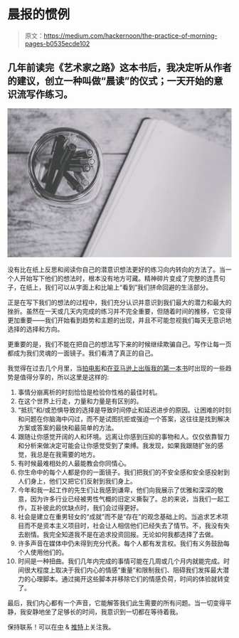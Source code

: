 # 晨报的惯例

> 原文：<https://medium.com/hackernoon/the-practice-of-morning-pages-b0535ecde102>

## 几年前读完《艺术家之路》这本书后，我决定听从作者的建议，创立一种叫做“晨读”的仪式；一天开始的意识流写作练习。

![](img/5c432723beed0a4f7993fb6a37bdbf50.png)

没有比在纸上反思和阅读你自己的潜意识想法更好的练习向内转向的方法了。当一个人开始写下他们的想法时，根本没有地方可藏。精神碎片变成了完整的连贯句子，在纸上，我们可以从字面上和比喻上“看到”我们拼命回避的生活部分。

正是在写下我们的想法的过程中，我们充分认识并意识到我们最大的潜力和最大的挫折。虽然在一天或几天内完成的练习并不完全重要，但随着时间的推移，它变得更加重要——我们开始看到趋势和主题的出现，并且不可能忽视我们每天无意识地选择的选择和方向。

更重要的是，我们不能在把自己的想法写下来的时候继续欺骗自己。写作让每一页都成为我们灵魂的一面镜子。我们看清了真正的自己。

我觉得在过去几个月里，当[拍电影](http://www.astarinthedesert.com)和[在亚马逊上出版我的第一本书](https://www.amazon.com/Product-Marketing-Debunked-Go-Market/dp/1718968124/ref=sr_1_1?s=digital-text&ie=UTF8&qid=1536084955&sr=8-1&keywords=product+marketing+debunked)时出现的一些趋势是值得分享的，所以这里是这样的:

1.  事情分崩离析的时刻恰恰是检验你性格的最佳时机。
2.  在这个世界上行走，力量和力量是有区别的。
3.  “抵抗”和/或恐惧导致的选择是导致时间停止和延迟进步的原因。让困难的时刻和问题在你脑海中闪过，而不是试图抗拒或强迫一个答案，这往往是找到解决方案或答案的最快和最简单的方法。
4.  跟随让你感觉开阔的人和环境。远离让你感到压抑的事物和人。仅仅依靠智力和分析来做决定可能会让你感觉受到了束缚。我发现，如果我跟随扩张的感觉，我总是在我需要的地方。
5.  有时候最难相处的人最能教会你同情心。
6.  你生命中的每个人都是你的一面镜子。我们把我们的不安全感和安全感投射到人们身上，他们又把它们反射到我们身上。
7.  今年和我一起工作的先生们让我感到谦卑，他们向我展示了优雅和深深的敬意，因为许多行业已经被男性气概的旧定义撕裂了。总的来说，当我们一起工作，互补彼此的优缺点时，我们会过得更好。
8.  社会是建立在重男轻女的“成就”而不是“存在”的观念基础上的。当追求艺术项目而不是资本主义项目时，社会让人相信他们已经失去了情节。不，我没有失去剧情。我完全知道我不是在追求投资回报。无论如何我都选择了去做。
9.  许多声音在媒体中仍未得到充分代表。每个人都有发言权。我们有义务鼓励每个人使用他们的。
10.  时间是一种扭曲。我们几年内完成的事情可能在几周或几个月内就能完成。时间很大程度上取决于我们内心的情感“重量”和限制我们、阻碍我们发挥最大潜力的心理脚本。通过揭开这些脚本并移除它们的情感负荷，时间的体验就转变了。

最后，我们内心都有一个声音，它能解答我们此生需要的所有问题。当一切变得平静，我安静地坐了足够长的时间，我意识到一切都在等待着我。

保持联系！可以在[中](/@yasmeenturayhi) & [推特](https://twitter.com/Yasmeen_BT)上关注我。
